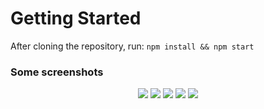 # Getting Started

After cloning the repository, run:
`npm install && npm start`


### Some screenshots

<div align="center">
<image src="https://user-images.githubusercontent.com/68134403/152302033-a9d85331-70a5-4840-ac2e-f038b4aea0b0.png" />
<image src="https://user-images.githubusercontent.com/68134403/152302036-90f38b05-9b9d-477c-9762-29c7514f3565.png" />
<image src="https://user-images.githubusercontent.com/68134403/152302042-09ceeb4a-6481-45b6-9242-8a164e138dd2.png" />
<image src="https://user-images.githubusercontent.com/68134403/152302046-6edd96f2-95b4-4e2c-9016-41cecf423618.png" />
<image src="https://user-images.githubusercontent.com/68134403/152302028-a8047cdd-dc3c-46b5-94f3-5922aedf8f8a.png" />
</div>
